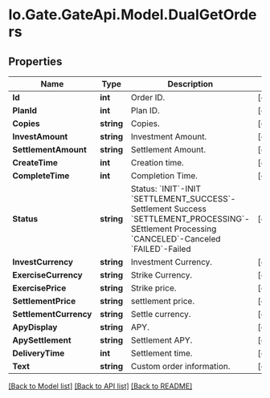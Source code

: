 
# Io.Gate.GateApi.Model.DualGetOrders

## Properties

Name | Type | Description | Notes
------------ | ------------- | ------------- | -------------
**Id** | **int** | Order ID. | [optional] 
**PlanId** | **int** | Plan ID. | [optional] 
**Copies** | **string** | Copies. | [optional] 
**InvestAmount** | **string** | Investment Amount. | [optional] 
**SettlementAmount** | **string** | Settlement Amount. | [optional] 
**CreateTime** | **int** | Creation time. | [optional] 
**CompleteTime** | **int** | Completion Time. | [optional] 
**Status** | **string** | Status:  &#x60;INIT&#x60;-INIT &#x60;SETTLEMENT_SUCCESS&#x60;-Settlement Success &#x60;SETTLEMENT_PROCESSING&#x60;-SEttlement Processing &#x60;CANCELED&#x60;-Canceled &#x60;FAILED&#x60;-Failed | [optional] 
**InvestCurrency** | **string** | Investment Currency. | [optional] 
**ExerciseCurrency** | **string** | Strike Currency. | [optional] 
**ExercisePrice** | **string** | Strike price. | [optional] 
**SettlementPrice** | **string** | settlement price. | [optional] 
**SettlementCurrency** | **string** | Settle currency. | [optional] 
**ApyDisplay** | **string** | APY. | [optional] 
**ApySettlement** | **string** | Settlement APY. | [optional] 
**DeliveryTime** | **int** | Settlement time. | [optional] 
**Text** | **string** | Custom order information. | [optional] 

[[Back to Model list]](../README.md#documentation-for-models)
[[Back to API list]](../README.md#documentation-for-api-endpoints)
[[Back to README]](../README.md)
